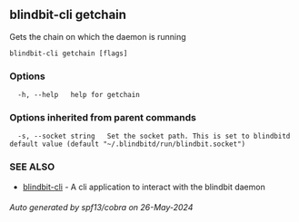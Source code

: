 ## blindbit-cli getchain

Gets the chain on which the daemon is running

```
blindbit-cli getchain [flags]
```

### Options

```
  -h, --help   help for getchain
```

### Options inherited from parent commands

```
  -s, --socket string   Set the socket path. This is set to blindbitd default value (default "~/.blindbitd/run/blindbit.socket")
```

### SEE ALSO

* [blindbit-cli](blindbit-cli.md)	 - A cli application to interact with the blindbit daemon

###### Auto generated by spf13/cobra on 26-May-2024
